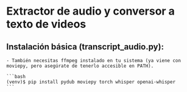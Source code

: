 # Extractor de audio y conversor a texto de videos

## Instalación básica (transcript_audio.py):
    - También necesitas ffmpeg instalado en tu sistema (ya viene con moviepy, pero asegúrate de tenerlo accesible en PATH).

    ```bash
    (venv)$ pip install pydub moviepy torch whisper openai-whisper    
    ```